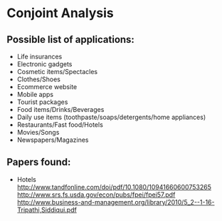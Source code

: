 # Conjoint Analysis

## Possible list of applications:

* Life insurances
* Electronic gadgets
* Cosmetic items/Spectacles
* Clothes/Shoes
* Ecommerce website
* Mobile apps
* Tourist packages
* Food items/Drinks/Beverages
* Daily use items (toothpaste/soaps/detergents/home appliances)
* Restaurants/Fast food/Hotels
* Movies/Songs
* Newspapers/Magazines

## Papers found:

* Hotels
http://www.tandfonline.com/doi/pdf/10.1080/10941660600753265
http://www.srs.fs.usda.gov/econ/pubs/fpei/fpei57.pdf
http://www.business-and-management.org/library/2010/5_2--1-16-Tripathi,Siddiqui.pdf


